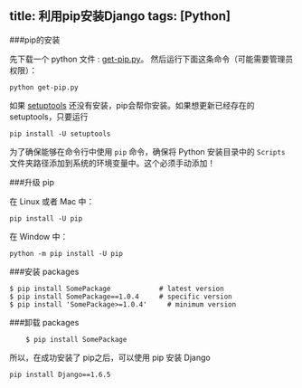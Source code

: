 title: 利用pip安装Django
tags: [Python]
---


###pip的安装

先下载一个 python 文件 : [get-pip.py](https://bootstrap.pypa.io/get-pip.py)。
然后运行下面这条命令（可能需要管理员权限）：

    python get-pip.py

如果 [setuptools](https://pypi.python.org/pypi/setuptools) 还没有安装，pip会帮你安装。如果想更新已经存在的 setuptools，只要运行

    pip install -U setuptools

为了确保能够在命令行中使用 <code>pip</code> 命令，确保将 Python 安装目录中的 <code>Scripts</code> 文件夹路径添加到系统的环境变量中。这个必须手动添加！

###升级 pip

在 Linux 或者 Mac 中：

    pip install -U pip

在 Window 中：

    python -m pip install -U pip

###安装 packages

    $ pip install SomePackage            # latest version
    $ pip install SomePackage==1.0.4     # specific version
    $ pip install 'SomePackage>=1.0.4'     # minimum version

###卸载 packages

        $ pip install SomePackage

所以，在成功安装了 pip之后，可以使用 pip 安装 Django

    pip install Django==1.6.5


